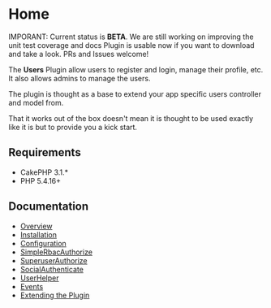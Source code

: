 Home
====

IMPORANT: Current status is **BETA**. We are still working on improving the unit test coverage and docs
Plugin is usable now if you want to download and take a look. PRs and Issues welcome!

The **Users** Plugin allow users to register and login, manage their profile, etc. It also allows admins to manage the users.

The plugin is thought as a base to extend your app specific users controller and model from.

That it works out of the box doesn't mean it is thought to be used exactly like it is but to provide you a kick start.

Requirements
------------

* CakePHP 3.1.*
* PHP 5.4.16+

Documentation
-------------

* [Overview](Documentation/Overview.md)
* [Installation](Documentation/Installation.md)
* [Configuration](Documentation/Configuration.md)
* [SimpleRbacAuthorize](Documentation/SimpleRbacAuthorize.md)
* [SuperuserAuthorize](Documentation/SuperuserAuthorize.md)
* [SocialAuthenticate](Documentation/SocialAuthenticate.md)
* [UserHelper](Documentation/UserHelper.md)
* [Events](Documentation/Events.md)
* [Extending the Plugin](Documentation/Extending-the-Plugin.md)
